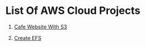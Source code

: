 List Of AWS Cloud Projects
==========================
1. [Cafe Website With S3](https://github.com/ogdmerlin/AWS-Cloud-Projects/blob/main/Cafe-Website-With-S3)

2. [Create EFS](https://github.com/ogdmerlin/AWS-Cloud-Projects/blob/main/Create_Efs)